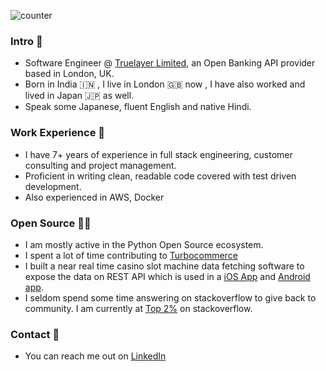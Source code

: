 ![counter](https://ens582o2g1aixgc.m.pipedream.net)

### Intro 👋 
- Software Engineer @ [Truelayer Limited](https://truelayer.com), an Open Banking API provider based in London, UK.
- Born in India 🇮🇳 , I live in London 🇬🇧 now , I have also worked and lived in Japan 🇯🇵 as well. 
- Speak some Japanese, fluent English and native Hindi. 

### Work Experience 💪 
- I have 7+ years of experience in full stack engineering, customer consulting and project management.
- Proficient in writing clean, readable code covered with test driven development.
- Also experienced in AWS, Docker

### Open Source 👨‍💻 
- I am mostly active in the Python Open Source ecosystem.
- I spent a lot of time contributing to [Turbocommerce](https://github.com/ashdaily/turbocommerce)
- I built a near real time casino slot machine data fetching software to expose the data on REST API which is used in a [iOS App](https://tamakoshiapp.com/ios.downloads) and [Android app](https://tamakoshiapp.com/android.downloads).
- I seldom spend some time answering on stackoverflow to give back to community. I am currently at [Top 2%](https://stackoverflow.com/users/3753776/ash-singh) on stackoverflow.

### Contact 🤝
- You can reach me out on [LinkedIn](https://www.linkedin.com/in/ashisawesome/) 
